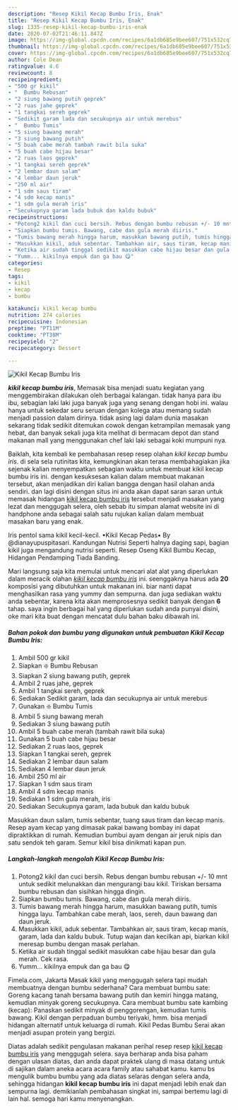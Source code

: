 ```yaml
---
description: "Resep Kikil Kecap Bumbu Iris, Enak"
title: "Resep Kikil Kecap Bumbu Iris, Enak"
slug: 1335-resep-kikil-kecap-bumbu-iris-enak
date: 2020-07-02T21:46:11.847Z
image: https://img-global.cpcdn.com/recipes/6a1db685e9bee607/751x532cq70/kikil-kecap-bumbu-iris-foto-resep-utama.jpg
thumbnail: https://img-global.cpcdn.com/recipes/6a1db685e9bee607/751x532cq70/kikil-kecap-bumbu-iris-foto-resep-utama.jpg
cover: https://img-global.cpcdn.com/recipes/6a1db685e9bee607/751x532cq70/kikil-kecap-bumbu-iris-foto-resep-utama.jpg
author: Cole Dean
ratingvalue: 4.6
reviewcount: 8
recipeingredient:
- "500 gr kikil"
- "  Bumbu Rebusan"
- "2 siung bawang putih geprek"
- "2 ruas jahe geprek"
- "1 tangkai sereh geprek"
- "Sedikit garam lada dan secukupnya air untuk merebus"
- "  Bumbu Tumis"
- "5 siung bawang merah"
- "3 siung bawang putih"
- "5 buah cabe merah tambah rawit bila suka"
- "5 buah cabe hijau besar"
- "2 ruas laos geprek"
- "1 tangkai sereh geprek"
- "2 lembar daun salam"
- "4 lembar daun jeruk"
- "250 ml air"
- "1 sdm saus tiram"
- "4 sdm kecap manis"
- "1 sdm gula merah iris"
- "Secukupnya garam lada bubuk dan kaldu bubuk"
recipeinstructions:
- "Potong2 kikil dan cuci bersih. Rebus dengan bumbu rebusan +/- 10 mnt untuk sedikit melunakkan dan mengurangi bau kikil. Tiriskan bersama bumbu rebusan dan sisihkan hingga dingin."
- "Siapkan bumbu tumis. Bawang, cabe dan gula merah diiris."
- "Tumis bawang merah hingga harum, masukkan bawang putih, tumis hingga layu. Tambahkan cabe merah, laos, sereh, daun bawang dan daun jeruk."
- "Masukkan kikil, aduk sebentar. Tambahkan air, saus tiram, kecap manis, garam, lada dan kaldu bubuk. Tutup wajan dan kecilkan api, biarkan kikil meresap bumbu dengan masak perlahan."
- "Ketika air sudah tinggal sedikit masukkan cabe hijau besar dan gula merah. Cek rasa."
- "Yumm... kikilnya empuk dan ga bau 😋"
categories:
- Resep
tags:
- kikil
- kecap
- bumbu

katakunci: kikil kecap bumbu 
nutrition: 274 calories
recipecuisine: Indonesian
preptime: "PT11M"
cooktime: "PT38M"
recipeyield: "2"
recipecategory: Dessert

---
```



![Kikil Kecap Bumbu Iris](https://img-global.cpcdn.com/recipes/6a1db685e9bee607/751x532cq70/kikil-kecap-bumbu-iris-foto-resep-utama.jpg)

<b><i>kikil kecap bumbu iris</i></b>, Memasak bisa menjadi suatu kegiatan yang menggembirakan dilakukan oleh berbagai kalangan. tidak hanya para ibu ibu, sebagian laki laki juga banyak juga yang senang dengan hobi ini. walau hanya untuk sekedar seru seruan dengan kolega atau memang sudah menjadi passion dalam dirinya. tidak asing lagi dalam dunia masakan sekarang tidak sedikit ditemukan cowok dengan ketrampilan memasak yang hebat, dan banyak sekali juga kita melihat di bermacam depot dan stand makanan mall yang menggunakan chef laki laki sebagai koki mumpuni nya.

Baiklah, kita kembali ke pembahasan resep resep olahan <i>kikil kecap bumbu iris</i>. di sela sela rutinitas kita, kemungkinan akan terasa membahagiakan jika sejenak kalian menyempatkan sebagian waktu untuk membuat kikil kecap bumbu iris ini. dengan kesuksesan kalian dalam membuat makanan tersebut, akan menjadikan diri kalian bangga dengan hasil olahan anda sendiri. dan lagi disini dengan situs ini anda akan dapat saran saran untuk memasak hidangan <u>kikil kecap bumbu iris</u> tersebut menjadi masakan yang lezat dan menggugah selera, oleh sebab itu simpan alamat website ini di handphone anda sebagai salah satu rujukan kalian dalam membuat masakan baru yang enak.

Iris pentol sama kikil kecil-kecil. •Kikil Kecap Pedas• By @dianayupuspitasari. Kandungan Nutrisi Seperti halnya daging sapi, bagian kikil juga mengandung nutrisi seperti. Resep Oseng Kikil Bumbu Kecap, Hidangan Pendamping Tiada Banding.


Mari langsung saja kita memulai untuk mencari alat alat yang diperlukan dalam meracik olahan <u><i>kikil kecap bumbu iris</i></u> ini. seenggaknya harus ada <b>20</b> komposisi yang dibutuhkan untuk makanan ini. biar nanti dapat menghasilkan rasa yang yummy dan sempurna. dan juga sediakan waktu anda sebentar, karena kita akan memprosesnya sedikit banyak dengan <b>6</b> tahap. saya ingin berbagai hal yang diperlukan sudah anda punyai disini, oke mari kita buat dengan mencatat dulu bahan baku dibawah ini.

<!--inarticleads1-->

##### Bahan pokok dan bumbu yang digunakan untuk pembuatan Kikil Kecap Bumbu Iris:

1. Ambil 500 gr kikil
1. Siapkan  ❇️ Bumbu Rebusan
1. Siapkan 2 siung bawang putih, geprek
1. Ambil 2 ruas jahe, geprek
1. Ambil 1 tangkai sereh, geprek
1. Sediakan Sedikit garam, lada dan secukupnya air untuk merebus
1. Gunakan  ❇️ Bumbu Tumis
1. Ambil 5 siung bawang merah
1. Sediakan 3 siung bawang putih
1. Ambil 5 buah cabe merah (tambah rawit bila suka)
1. Gunakan 5 buah cabe hijau besar
1. Sediakan 2 ruas laos, geprek
1. Siapkan 1 tangkai sereh, geprek
1. Sediakan 2 lembar daun salam
1. Sediakan 4 lembar daun jeruk
1. Ambil 250 ml air
1. Siapkan 1 sdm saus tiram
1. Ambil 4 sdm kecap manis
1. Sediakan 1 sdm gula merah, iris
1. Sediakan Secukupnya garam, lada bubuk dan kaldu bubuk


Masukkan daun salam, tumis sebentar, tuang saus tiram dan kecap manis. Resep ayam kecap yang dimasak pakai bawang bombay ini dapat dipraktikkan di rumah. Kemudian bumbui ayam dengan air jeruk nipis dan satu sendok teh garam. Semur kikil bisa dinikmati kapan pun. 

<!--inarticleads2-->

##### Langkah-langkah mengolah Kikil Kecap Bumbu Iris:

1. Potong2 kikil dan cuci bersih. Rebus dengan bumbu rebusan +/- 10 mnt untuk sedikit melunakkan dan mengurangi bau kikil. Tiriskan bersama bumbu rebusan dan sisihkan hingga dingin.
1. Siapkan bumbu tumis. Bawang, cabe dan gula merah diiris.
1. Tumis bawang merah hingga harum, masukkan bawang putih, tumis hingga layu. Tambahkan cabe merah, laos, sereh, daun bawang dan daun jeruk.
1. Masukkan kikil, aduk sebentar. Tambahkan air, saus tiram, kecap manis, garam, lada dan kaldu bubuk. Tutup wajan dan kecilkan api, biarkan kikil meresap bumbu dengan masak perlahan.
1. Ketika air sudah tinggal sedikit masukkan cabe hijau besar dan gula merah. Cek rasa.
1. Yumm... kikilnya empuk dan ga bau 😋


Fimela.com, Jakarta Masak kikil yang menggugah selera tapi mudah membuatnya dengan bumbu sederhana? Cara membuat bumbu sate: Goreng kacang tanah bersama bawang putih dan kemiri hingga matang, kemudian minyak goreng secukupnya. Cara membuat bumbu sate kambing (kecap): Panaskan sedikit minyak di penggorengan, kemudian tumis bawang. Kikil dengan perpaduan bumbu teriyaki, hmm. bisa menjadi hidangan alternatif untuk keluarga di rumah. Kikil Pedas Bumbu Serai akan menjadi asupan protein yang bergizi. 

Diatas adalah sedikit pengulasan makanan perihal resep resep <u>kikil kecap bumbu iris</u> yang menggugah selera. saya berharap anda bisa paham dengan ulasan diatas, dan anda dapat praktek ulang di masa datang untuk di sajikan dalam aneka acara acara family atau sahabat kamu. kamu bs mengulik bumbu bumbu yang ada diatas selaras dengan selera anda, sehingga hidangan <b>kikil kecap bumbu iris</b> ini dapat menjadi lebih enak dan sempurna lagi. demikianlah pembahasan singkat ini, sampai bertemu lagi di lain hal. semoga hari kamu menyenangkan.
